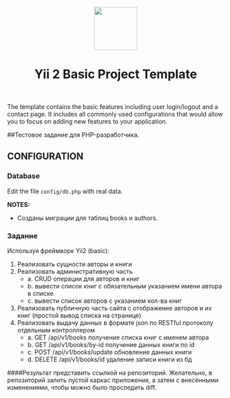 <p align="center">
    <a href="https://github.com/yiisoft" target="_blank">
        <img src="https://avatars0.githubusercontent.com/u/993323" height="100px">
    </a>
    <h1 align="center">Yii 2 Basic Project Template</h1>
    <br>
</p>

The template contains the basic features including user login/logout and a contact page.
It includes all commonly used configurations that would allow you to focus on adding new
features to your application.

##Тестовое задание для PHP-разработчика. 

CONFIGURATION
-------------

### Database

Edit the file `config/db.php` with real data.

**NOTES:**
- Созданы миграции для таблиц books и authors.

### Задание

Используя фреймворк Yii2 (basic):

1. Реализовать сущности авторы и книги
2. Реализовать административную часть
    - a. CRUD операции для авторов и книг
    - b. вывести список книг с обязательным указанием имени автора в списке
    - c. вывести список авторов с указанием кол-ва книг
3.    Реализовать публичную часть сайта с отображение авторов и их книг (простой вывод списка на странице)
4. Реализовать выдачу данных в формате json по RESTful протоколу отдельным контроллером
    - a. GET /api/v1/books получение списка книг с именем автора
    - b. GET /api/v1/books/by-id получение данных книги по id
    - c. POST /api/v1/books/update обновление данных книги
    - d. DELETE /api/v1/books/id удаление записи книги из бд
    
####Результат представить ссылкой на репозиторий. Желательно, в репозиторий залить пустой каркас приложения, а затем с внесёнными изменениями, чтобы можно было проследить diff.
